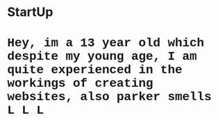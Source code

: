 # StartUp
<!DOCTYPE html>
<html lang en>

<head>
    <meta charset="UTF-8">
    <meta name="viewport" content="width=device-width, initial-scale=1.0">
    <title>BJ's Website Designs</title>
</head>

<body>
    <h1 style="font-family: 'Courier New', Courier, monospace;">
        Hey, im a 13 year old which despite my young age, I am quite experienced in the workings of creating websites, also parker smells L L L
    </h1>

</body>

</html>
